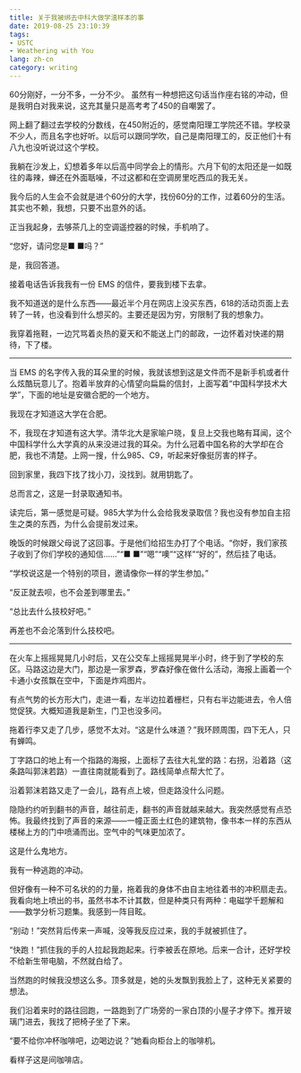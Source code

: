 ```yaml
---
title: 关于我被绑去中科大做学渣样本的事
date: 2019-08-25 23:10:39
tags:
- USTC
- Weathering with You
lang: zh-cn
category: writing
---
```

60分刚好，一分不多，一分不少。
虽然有一种想把这句话当作座右铭的冲动，但是我明白对我来说，这充其量只是高考考了450的自嘲罢了。

网上翻了翻过去学校的分数线，在450附近的，感觉南阳理工学院还不错。学校录不少人，而且名字也好听。以后可以跟同学吹，自己是南阳理工的，反正他们十有八九也没听说过这个学校。

我躺在沙发上，幻想着多年以后高中同学会上的情形。六月下旬的太阳还是一如既往的毒辣，蝉还在外面聒噪，不过这都和在空调房里吃西瓜的我无关。

我今后的人生会不会就是进个60分的大学，找份60分的工作，过着60分的生活。其实也不赖，我想，只要不出意外的话。

正当我起身，去够茶几上的空调遥控器的时候，手机响了。

“您好，请问您是■ ■吗？”

是，我回答道。

接着电话告诉我我有一份 EMS 的信件，要我到楼下去拿。

我不知道送的是什么东西——最近半个月在网店上没买东西，618的活动页面上去转了一转，也没看到什么想买的。主要还是因为穷，穷限制了我的想象力。

我穿着拖鞋，一边咒骂着炎热的夏天和不能送上门的邮政，一边怀着对快递的期待，下了楼。

---

当 EMS 的名字传入我的耳朵里的时候，我就该想到这是文件而不是新手机或者什么炫酷玩意儿了。抱着半放弃的心情望向扁扁的信封，上面写着“中国科学技术大学”，下面的地址是安徽合肥的一个地方。

我现在才知道这大学在合肥。

不，我现在才知道有这大学。清华北大是家喻户晓，复旦上交我也略有耳闻，这个中国科学什么大学真的从来没进过我的耳朵。为什么冠着中国名称的大学却在合肥，我也不清楚。上网一搜，什么985、C9，听起来好像挺厉害的样子。

回到家里，我四下找了找小刀，没找到。就用钥匙了。

总而言之，这是一封录取通知书。

读完后，第一感觉是可疑。985大学为什么会给我发录取信？我也没有参加自主招生之类的东西，为什么会提前发过来。

晚饭的时候跟父母说了这回事。于是他们给招生办打了个电话。“你好，我们家孩子收到了你们学校的通知信……”“■ ■”“嗯”“噢”“这样”“好的”，然后挂了电话。

“学校说这是一个特别的项目，邀请像你一样的学生参加。”

“反正就去呗，也不会差到哪里去。”

“总比去什么技校好吧。”

再差也不会沦落到什么技校吧。

---

在火车上摇摇晃晃几小时后，又在公交车上摇摇晃晃半小时，终于到了学校的东区。马路这边是大门，那边是一家罗森，罗森好像在做什么活动，海报上画着一个卡通小女孩飘在空中，下面是炸鸡图片。

有点气势的长方形大门，走进一看，左半边拉着栅栏，只有右半边能进去，令人倍觉促狭。大概知道我是新生，门卫也没多问。

拖着行李又走了几步，感觉不太对。“这是什么味道？”我环顾周围，四下无人，只有蝉鸣。

丁字路口的地上有一个指路的海报，上面标了去往大礼堂的路：右拐，沿着路（这条路叫郭沫若路）一直往南就能看到了。路线简单点帮大忙了。

沿着郭沫若路又走了一会儿，路有点上坡，但走路没什么问题。

隐隐约约听到翻书的声音，越往前走，翻书的声音就越来越大。我突然感觉有点恐怖。我最终找到了声音的来源——一幢正面土红色的建筑物，像书本一样的东西从楼梯上方的门中喷涌而出。空气中的气味更加浓了。

这是什么鬼地方。

我有一种逃跑的冲动。

但好像有一种不可名状的的力量，拖着我的身体不由自主地往着书的冲积扇走去。我看向地上喷出的书，虽然书本不计其数，但是种类只有两种：电磁学千题解和——数学分析习题集。我感到一阵目眩。

“别动！”突然背后传来一声喊，没等我反应过来，我的手就被抓住了。

“快跑！”抓住我的手的人拉起我跑起来。行李被丢在原地。后来一合计，还好学校不给新生带电脑，不然就白给了。

当然跑的时候我没想这么多。顶多就是，她的头发飘到我脸上了，这种无关紧要的想法。

我们沿着来时的路往回跑，一路跑到了广场旁的一家白顶的小屋子才停下。推开玻璃门进去，我找了把椅子坐了下来。

“要不给你冲杯咖啡吧，边喝边说？”她看向柜台上的咖啡机。

看样子这是间咖啡店。